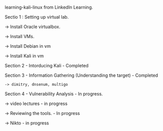 learning-kali-linux from LinkedIn Learning.

Sectio 1 : Setting up virtual lab.

  -> Install Oracle virtualbox.

  -> Install VMs.
  
  -> Install Debian in vm
  
  -> Install Kali in vm

Section 2 - Intorducing Kali - Completed

Section 3 - Information Gathering (Understanding the target) - Completed
  
    -> dimitry, dnsenum, multigo
    
Section 4 - Vulnerability Analysis - In progress.
 
 -> video lectures - in progress
 
 -> Reviewing the tools. - In progress
 
 -> Nikto - in progress
